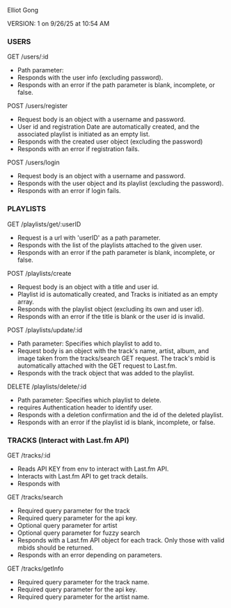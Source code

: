 Elliot Gong

VERSION: 1 on 9/26/25 at 10:54 AM



### USERS

GET /users/:id

* Path parameter: 
* Responds with the user info (excluding password).
* Responds with an error if the path parameter is blank, incomplete, or false.



POST /users/register

* Request body is an object with a username and password.
* User id and registration Date are automatically created, and the associated playlist is initiated as an empty list.
* Responds with the created user object (excluding the password)
* Responds with an error if registration fails.



POST /users/login

* Request body is an object with a username and password.
* Responds with the user object and its playlist (excluding the password).
* Responds with an error if login fails.



### PLAYLISTS

GET /playlists/get/:userID

* Request is a url with 'userID' as a path parameter.
* Responds with the list of the playlists attached to the given user.
* Responds with an error if the path parameter is blank, incomplete, or false.



POST /playlists/create

* Request body is an object with a title and user id. 
* Playlist id is automatically created, and Tracks is initiated as an empty array.
* Responds with the playlist object (excluding its own and user id).
* Responds with an error if the title is blank or the user id is invalid.



POST /playlists/update/:id

* Path parameter: Specifies which playlist to add to.
* Request body is an object with the track's name, artist, album, and image taken from the tracks/search GET request. The track's mbid is automatically attached with the GET request to Last.fm.
* Responds with the track object that was added to the playlist.



DELETE /playlists/delete/:id

* Path parameter: Specifies which playlist to delete.
* requires Authentication header to identify user.
* Responds with a deletion confirmation and the id of the deleted playlist.
* Responds with an error if the playlist id is blank, incomplete, or false.



### TRACKS (Interact with Last.fm API)



GET /tracks/:id

* Reads API KEY from env to interact with Last.fm API.
* Interacts with Last.fm API to get track details.
* Responds with 



GET /tracks/search

* Required query parameter for the track
* Required query parameter for the api key.
* Optional query parameter for artist
* Optional query parameter for fuzzy search
* Responds with a Last.fm API object for each track. Only those with valid mbids should be returned.
* Responds with an error depending on parameters.



GET /tracks/getInfo

* Required query parameter for the track name.
* Required query parameter for the api key.
* Required query parameter for the artist name.
